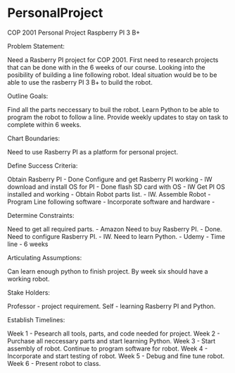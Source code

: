 # PersonalProject
COP 2001 Personal Project Raspberry PI 3 B+

Problem Statement:

Need a Rasberry PI project for COP 2001.
First need to research projects that can be done with in the 6 weeks of our course.
Looking into the posibility of building a line following robot.
Ideal situation would be to be able to use the rasberry PI 3 B+ to build the robot.

Outline Goals:

Find all the parts neccessary to buil the robot.
Learn Python to be able to program the robot to follow a line.
Provide weekly updates to stay on task to complete within 6 weeks.

Chart Boundaries:

Need to use Rasberry PI as a platform for personal project.

Define Success Criteria:

Obtain Rasberry PI - Done
Configure and get Rasberry PI working - IW
  download and install OS for PI - Done
  flash SD card with OS - IW
  Get PI OS installed and working - 
Obtain Robot parts list. - IW.
Assemble Robot - 
Program Line following software - 
Incorporate software and hardware - 

Determine Constraints:

Need to get all required parts. - Amazon
Need to buy Rasberry PI. - Done.
Need to configure Rasberry PI. - IW.
Need to learn Python. - Udemy - 
Time line - 6 weeks

Articulating Assumptions:

Can learn enough python to finish project.
By week six should have a working robot.

Stake Holders:

Professor - project requirement.
Self - learning Rasberry PI and Python.

Establish Timelines:

Week 1 - Pesearch all tools, parts, and code needed for project.
Week 2 - Purchase all neccessary parts and start learning Python.
Week 3 - Start assembly of robot. Continue to program software for robot.
Week 4 - Incorporate and start testing of robot.
Week 5 - Debug and fine tune robot.
Week 6 - Present robot to class.

